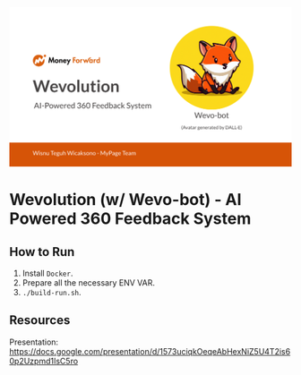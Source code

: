 ![pres-home.png](./asset/pres-home.png)

# Wevolution (w/ Wevo-bot) - AI Powered 360 Feedback System

## How to Run
1. Install `Docker`.
2. Prepare all the necessary ENV VAR.
3. `./build-run.sh`.

## Resources
Presentation: https://docs.google.com/presentation/d/1573uciqkOeqeAbHexNiZ5U4T2is60p2Uzpmd1IsC5ro

